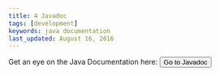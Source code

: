 ```yaml
---
title: 4 Javadoc
tags: [development]
keywords: java documentation
last_updated: August 16, 2016
---
```


Get an eye on the Java Documentation here:
<a target="_blank" class="noCrossRef" href="/generated/javadoc/index.html"><button type="button" class="btn btn-default" aria-label="Left Align"><span class="ion ion-code-working" aria-hidden="true"></span> Go to Javadoc</button></a>
